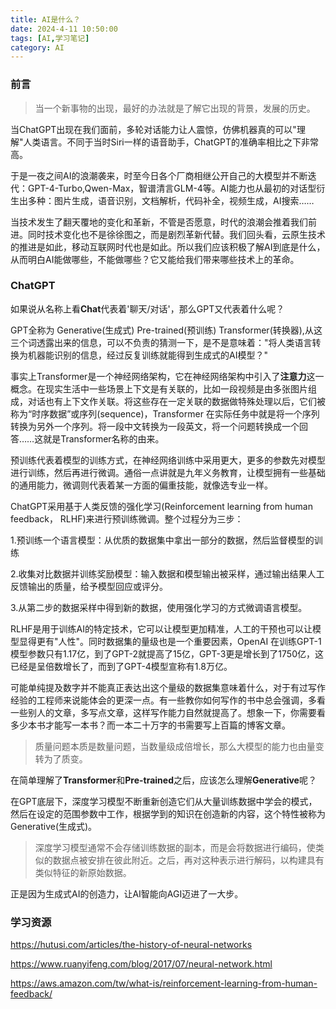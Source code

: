 ```yaml
---
title: AI是什么？
date: 2024-4-11 10:50:00
tags: [AI,学习笔记]
category: AI
---
```


### 前言

> 当一个新事物的出现，最好的办法就是了解它出现的背景，发展的历史。

当ChatGPT出现在我们面前，多轮对话能力让人震惊，仿佛机器真的可以"理解"人类语言。不同于当时Siri一样的语音助手，ChatGPT的准确率相比之下非常高。

于是一夜之间AI的浪潮袭来，时至今日各个厂商相继公开自己的大模型并不断迭代：GPT-4-Turbo,Qwen-Max，智谱清言GLM-4等。AI能力也从最初的对话型衍生出多种：图片生成，语音识别，文档解析，代码补全，视频生成，AI搜索……

当技术发生了翻天覆地的变化和革新，不管是否愿意，时代的浪潮会推着我们前进。同时技术变化也不是徐徐图之，而是剧烈革新代替。我们回头看，云原生技术的推进是如此，移动互联网时代也是如此。所以我们应该积极了解AI到底是什么，从而明白AI能做哪些，不能做哪些？它又能给我们带来哪些技术上的革命。



### ChatGPT

如果说从名称上看**Chat**代表着'聊天/对话'，那么GPT又代表着什么呢？

GPT全称为 Generative(生成式) Pre-trained(预训练) Transformer(转换器),从这三个词透露出来的信息，可以不负责的猜测一下，是不是意味着："将人类语言转换为机器能识别的信息，经过反复训练就能得到生成式的AI模型？"

事实上Transformer是一个神经网络架构，它在神经网络架构中引入了**注意力**这一概念。在现实生活中一些场景上下文是有关联的，比如一段视频是由多张图片组成，对话也有上下文作关联。将这些存在一定关联的数据做特殊处理以后，它们被称为“时序数据”或序列(sequence)，Transformer 在实际任务中就是将一个序列转换为另外一个序列。将一段中文转换为一段英文，将一个问题转换成一个回答……这就是Transformer名称的由来。

预训练代表着模型的训练方式，在神经网络训练中采用更大，更多的参数先对模型进行训练，然后再进行微调。通俗一点讲就是九年义务教育，让模型拥有一些基础的通用能力，微调则代表着某一方面的偏重技能，就像选专业一样。

ChatGPT采用基于人类反馈的强化学习(Reinforcement learning from human feedback， RLHF)来进行预训练微调。整个过程分为三步：

1.预训练一个语言模型：从优质的数据集中拿出一部分的数据，然后监督模型的训练

2.收集对比数据并训练奖励模型：输入数据和模型输出被采样，通过输出结果人工反馈输出的质量，给予模型回应或评分。

3.从第二步的数据采样中得到新的数据，使用强化学习的方式微调语言模型。

RLHF是用于训练AI的特定技术，它可以让模型更加精准，人工的干预也可以让模型显得更有"人性"。同时数据集的量级也是一个重要因素，OpenAI 在训练GPT-1模型参数只有1.17亿，到了GPT-2就提高了15亿，GPT-3更是增长到了1750亿，这已经是呈倍数增长了，而到了GPT-4模型宣称有1.8万亿。

可能单纯提及数字并不能真正表达出这个量级的数据集意味着什么，对于有过写作经验的工程师来说能体会的更深一点。有一些教你如何写作的书中总会强调，多看一些别人的文章，多写点文章，这样写作能力自然就提高了。想象一下，你需要看多少本书才能写一本书？而一本二十万字的书需要写上百篇的博客文章。

> 质量问题本质是数量问题，当数量级成倍增长，那么大模型的能力也由量变转为了质变。



在简单理解了**Transformer**和**Pre-trained**之后，应该怎么理解**Generative**呢？

在GPT底层下，深度学习模型不断重新创造它们从大量训练数据中学会的模式，然后在设定的范围参数中工作，根据学到的知识在创造新的内容，这个特性被称为Generative(生成式)。

> 深度学习模型通常不会存储训练数据的副本，而是会将数据进行编码，使类似的数据点被安排在彼此附近。之后，再对这种表示进行解码，以构建具有类似特征的新原始数据。

正是因为生成式AI的创造力，让AI智能向AGI迈进了一大步。





















### 学习资源

https://hutusi.com/articles/the-history-of-neural-networks

https://www.ruanyifeng.com/blog/2017/07/neural-network.html

https://aws.amazon.com/tw/what-is/reinforcement-learning-from-human-feedback/
